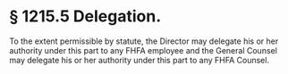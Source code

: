 # § 1215.5   Delegation.

To the extent permissible by statute, the Director may delegate his or her authority under this part to any FHFA employee and the General Counsel may delegate his or her authority under this part to any FHFA Counsel.




